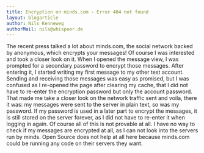 ```yaml
---
title: Encryption on minds.com - Error 404 not found
layout: blogarticle
author: Nils Kenneweg
authorMail: nils@whispeer.de
---
```


The recent press talked a lot about minds.com, the social network backed by anonymous, which encrypts your messages!
Of course I was interested and took a closer look on it. When I opened the message view, I was prompted for a secondary password to encrypt those messages. After entering it, I started writing my first message to my other test account. Sending and receiving those messages was easy as promised, but I was confused as I re-opened the page after clearing my cache, that I did not have to re-enter the encryption password but only the account password. That made me take a closer look on the network traffic sent and voila, there it was: my messages were sent to the server in plain text, so was my password. If my password is used in a later part to encrypt the messages, it is still stored on the server forever, as I did not have to re-enter it when logging in again. Of course all of this is not provable at all. I have no way to check if my messages are encrypted at all, as I can not look into the servers run by minds. Open Source does not help at all here because minds.com could be running any code on their servers they want.
